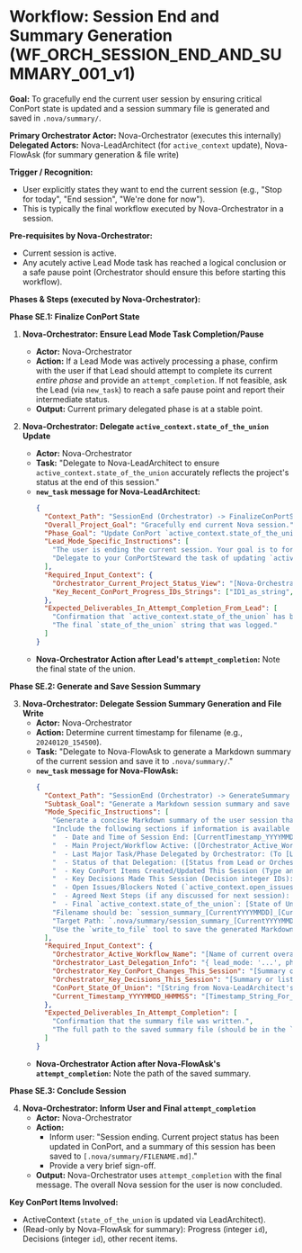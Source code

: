 # Workflow: Session End and Summary Generation (WF_ORCH_SESSION_END_AND_SUMMARY_001_v1)

**Goal:** To gracefully end the current user session by ensuring critical ConPort state is updated and a session summary file is generated and saved in `.nova/summary/`.

**Primary Orchestrator Actor:** Nova-Orchestrator (executes this internally)
**Delegated Actors:** Nova-LeadArchitect (for `active_context` update), Nova-FlowAsk (for summary generation & file write)

**Trigger / Recognition:**

- User explicitly states they want to end the current session (e.g., "Stop for today", "End session", "We're done for now").
- This is typically the final workflow executed by Nova-Orchestrator in a session.

**Pre-requisites by Nova-Orchestrator:**

- Current session is active.
- Any acutely active Lead Mode task has reached a logical conclusion or a safe pause point (Orchestrator should ensure this before starting this workflow).

**Phases & Steps (executed by Nova-Orchestrator):**

**Phase SE.1: Finalize ConPort State**

1.  **Nova-Orchestrator: Ensure Lead Mode Task Completion/Pause**

    - **Actor:** Nova-Orchestrator
    - **Action:** If a Lead Mode was actively processing a phase, confirm with the user if that Lead should attempt to complete its current _entire phase_ and provide an `attempt_completion`. If not feasible, ask the Lead (via `new_task`) to reach a safe pause point and report their intermediate status.
    - **Output:** Current primary delegated phase is at a stable point.

2.  **Nova-Orchestrator: Delegate `active_context.state_of_the_union` Update**
    - **Actor:** Nova-Orchestrator
    - **Task:** "Delegate to Nova-LeadArchitect to ensure `active_context.state_of_the_union` accurately reflects the project's status at the end of this session."
    - **`new_task` message for Nova-LeadArchitect:**
      ```json
      {
        "Context_Path": "SessionEnd (Orchestrator) -> FinalizeConPortState (LeadArchitect)",
        "Overall_Project_Goal": "Gracefully end current Nova session.",
        "Phase_Goal": "Update ConPort `active_context.state_of_the_union` with final session status.",
        "Lead_Mode_Specific_Instructions": [
          "The user is ending the current session. Your goal is to formulate a concise, accurate summary of the project's state and ensure it's logged.",
          "Delegate to your ConPortSteward the task of updating `active_context`. They must first use `get_active_context`, formulate a new `state_of_the_union` string based on my context below and your own knowledge, then use `update_active_context` to log the change."
        ],
        "Required_Input_Context": {
          "Orchestrator_Current_Project_Status_View": "[Nova-Orchestrator's summary of ongoing main tasks and Lead Mode statuses]",
          "Key_Recent_ConPort_Progress_IDs_Strings": ["ID1_as_string", "ID2_as_string"]
        },
        "Expected_Deliverables_In_Attempt_Completion_From_Lead": [
          "Confirmation that `active_context.state_of_the_union` has been updated.",
          "The final `state_of_the_union` string that was logged."
        ]
      }
      ```
    - **Nova-Orchestrator Action after Lead's `attempt_completion`:** Note the final state of the union.

**Phase SE.2: Generate and Save Session Summary**

3.  **Nova-Orchestrator: Delegate Session Summary Generation and File Write**
    - **Actor:** Nova-Orchestrator
    - **Action:** Determine current timestamp for filename (e.g., `20240120_154500`).
    - **Task:** "Delegate to Nova-FlowAsk to generate a Markdown summary of the current session and save it to `.nova/summary/`."
    - **`new_task` message for Nova-FlowAsk:**
      ```json
      {
        "Context_Path": "SessionEnd (Orchestrator) -> GenerateSummary (FlowAsk)",
        "Subtask_Goal": "Generate a Markdown session summary and save it to a timestamped file in `.nova/summary/`.",
        "Mode_Specific_Instructions": [
          "Generate a concise Markdown summary of the user session that is now ending.",
          "Include the following sections if information is available from `Required_Input_Context`:",
          "  - Date and Time of Session End: [CurrentTimestamp_YYYYMMDD_HHMMSS]",
          "  - Main Project/Workflow Active: ([Orchestrator_Active_Workflow_Name])",
          "  - Last Major Task/Phase Delegated by Orchestrator: (To [LeadMode], Goal: [PhaseGoal])",
          "  - Status of that Delegation: ([Status from Lead or Orchestrator's tracking])",
          "  - Key ConPort Items Created/Updated This Session (Type and ID/Key): [List provided by Orchestrator]",
          "  - Key Decisions Made This Session (Decision integer IDs): [List]",
          "  - Open Issues/Blockers Noted (`active_context.open_issues` or critical `ErrorLog` keys): [List]",
          "  - Agreed Next Steps (if any discussed for next session): [Details]",
          "  - Final `active_context.state_of_the_union`: [State of Union string from LeadArchitect]",
          "Filename should be: `session_summary_[CurrentYYYYMMDD]_[CurrentHHMMSS].md`.",
          "Target Path: `.nova/summary/session_summary_[CurrentYYYYMMDD]_[CurrentHHMMSS].md` (replace [Current...] with actual timestamp).",
          "Use the `write_to_file` tool to save the generated Markdown content to this path."
        ],
        "Required_Input_Context": {
          "Orchestrator_Active_Workflow_Name": "[Name of current overarching workflow, if any]",
          "Orchestrator_Last_Delegation_Info": "{ lead_mode: '...', phase_goal: '...', status: '...' }",
          "Orchestrator_Key_ConPort_Changes_This_Session": "[Summary or list of IDs/keys]",
          "Orchestrator_Key_Decisions_This_Session": "[Summary or list of IDs]",
          "ConPort_State_Of_Union": "[String from Nova-LeadArchitect's update]",
          "Current_Timestamp_YYYYMMDD_HHMMSS": "[Timestamp_String_For_Filename_And_Content]"
        },
        "Expected_Deliverables_In_Attempt_Completion": [
          "Confirmation that the summary file was written.",
          "The full path to the saved summary file (should be in the `command` attribute)."
        ]
      }
      ```
    - **Nova-Orchestrator Action after Nova-FlowAsk's `attempt_completion`:** Note the path of the saved summary.

**Phase SE.3: Conclude Session**

4.  **Nova-Orchestrator: Inform User and Final `attempt_completion`**
    - **Actor:** Nova-Orchestrator
    - **Action:**
      - Inform user: "Session ending. Current project status has been updated in ConPort, and a summary of this session has been saved to `[.nova/summary/FILENAME.md]`."
      - Provide a very brief sign-off.
    - **Output:** Nova-Orchestrator uses `attempt_completion` with the final message. The overall Nova session for the user is now concluded.

**Key ConPort Items Involved:**

- ActiveContext (`state_of_the_union` is updated via LeadArchitect).
- (Read-only by Nova-FlowAsk for summary): Progress (integer `id`), Decisions (integer `id`), other recent items.
